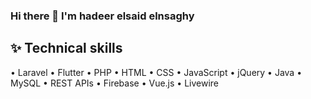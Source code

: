 ### Hi there 👋 I'm hadeer elsaid elnsaghy

## ✨ Technical skills

• Laravel
• Flutter
• PHP
• HTML
• CSS
• JavaScript
• jQuery
• Java
• MySQL
• REST APIs
• Firebase
• Vue.js
• Livewire

<!--
**hadeer-elnaghy/hadeer-elnaghy** is a ✨ _special_ ✨ repository because its `README.md` (this file) appears on your GitHub profile.

Here are some ideas to get you started:

- 🔭 I’m currently working on ...
- 🌱 I’m currently learning ...
- 👯 I’m looking to collaborate on ...
- 🤔 I’m looking for help with ...
- 💬 Ask me about ...
- 📫 How to reach me: ...
- 😄 Pronouns: ...
- ⚡ Fun fact: ...
-->
